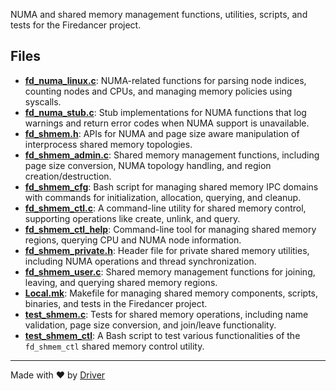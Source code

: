 <!--------------------------------------------------------------------------------->
<!-- IMPORTANT: This file is auto-generated by Driver (https://driver.ai). -------->
<!-- Manual edits may be overwritten on future commits. --------------------------->
<!--------------------------------------------------------------------------------->

NUMA and shared memory management functions, utilities, scripts, and tests for the Firedancer project.


## Files
- **[fd_numa_linux.c](fd_numa_linux.c.md)**: NUMA-related functions for parsing node indices, counting nodes and CPUs, and managing memory policies using syscalls.
- **[fd_numa_stub.c](fd_numa_stub.c.md)**: Stub implementations for NUMA functions that log warnings and return error codes when NUMA support is unavailable.
- **[fd_shmem.h](fd_shmem.h.md)**: APIs for NUMA and page size aware manipulation of interprocess shared memory topologies.
- **[fd_shmem_admin.c](fd_shmem_admin.c.md)**: Shared memory management functions, including page size conversion, NUMA topology handling, and region creation/destruction.
- **[fd_shmem_cfg](fd_shmem_cfg.md)**: Bash script for managing shared memory IPC domains with commands for initialization, allocation, querying, and cleanup.
- **[fd_shmem_ctl.c](fd_shmem_ctl.c.md)**: A command-line utility for shared memory control, supporting operations like create, unlink, and query.
- **[fd_shmem_ctl_help](fd_shmem_ctl_help.md)**: Command-line tool for managing shared memory regions, querying CPU and NUMA node information.
- **[fd_shmem_private.h](fd_shmem_private.h.md)**: Header file for private shared memory utilities, including NUMA operations and thread synchronization.
- **[fd_shmem_user.c](fd_shmem_user.c.md)**: Shared memory management functions for joining, leaving, and querying shared memory regions.
- **[Local.mk](Local.mk.md)**: Makefile for managing shared memory components, scripts, binaries, and tests in the Firedancer project.
- **[test_shmem.c](test_shmem.c.md)**: Tests for shared memory operations, including name validation, page size conversion, and join/leave functionality.
- **[test_shmem_ctl](test_shmem_ctl.md)**: A Bash script to test various functionalities of the `fd_shmem_ctl` shared memory control utility.

---
Made with ❤️ by [Driver](https://www.driver.ai/)
